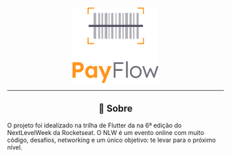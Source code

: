 <p align="center">
  <img alt="PayFlow" src=".github/payflow-logo.png" width="200px">
</p>

---

<h2 align="center">💬 Sobre</h2>

O projeto foi idealizado na trilha de Flutter da na 6ª edição do NextLevelWeek da Rocketseat. O NLW é um evento online com muito código, desafios, networking e um único objetivo: te levar para o próximo nível.
